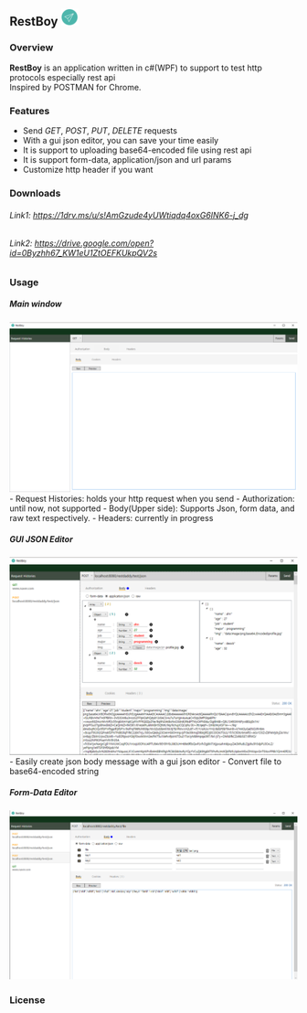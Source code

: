 ## RestBoy <img src="./images/restboyicon.png" height="30" width="30"/>
### Overview
**RestBoy** is an application written in c#(WPF) to support to test http protocols especially rest api <br/>
Inspired by POSTMAN for Chrome.

### Features
- Send _GET_, _POST_, _PUT_, _DELETE_ requests 
- With a gui json editor, you can save your time easily
- It is support to uploading base64-encoded file using rest api
- It is support form-data, application/json and url params
- Customize http header if you want

### Downloads
###### Link1: https://1drv.ms/u/s!AmGzude4yUWtiqdq4oxG6INK6-j_dg
###### Link2: https://drive.google.com/open?id=0Byzhh67_KW1eU1ZtOEFKUkpQV2s

### Usage

##### Main window
<img src="./images/main.png"/>
- Request Histories: holds your http request when you send
- Authorization: until now, not supported
- Body(Upper side): Supports Json, form data, and raw text respectively.
- Headers: currently in progress

##### GUI JSON Editor
<img src="./images/jsonEdit3.png"/>
- Easily create json body message with a gui json editor
- Convert file to base64-encoded string

##### Form-Data Editor
<img src="./images/formEdit.png"/>

### License
